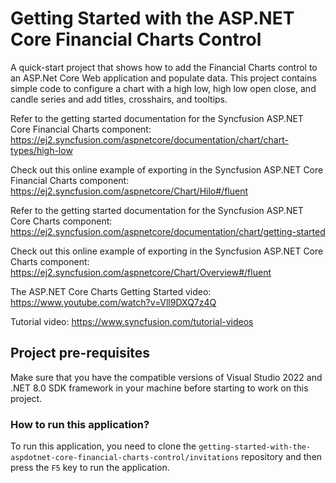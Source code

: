 # Getting Started with the ASP.NET Core Financial Charts Control

A quick-start project that shows how to add the Financial Charts control to an ASP.Net Core Web application and populate data. This project contains simple code to configure a chart with a high low, high low open close, and candle series and add titles, crosshairs, and tooltips.

Refer to the getting started documentation for the Syncfusion ASP.NET Core Financial Charts component: 
https://ej2.syncfusion.com/aspnetcore/documentation/chart/chart-types/high-low

Check out this online example of exporting in the Syncfusion ASP.NET Core Financial Charts component:
https://ej2.syncfusion.com/aspnetcore/Chart/Hilo#/fluent

Refer to the getting started documentation for the Syncfusion ASP.NET Core Charts component: 
https://ej2.syncfusion.com/aspnetcore/documentation/chart/getting-started

Check out this online example of exporting in the Syncfusion ASP.NET Core Charts component:
https://ej2.syncfusion.com/aspnetcore/Chart/Overview#/fluent 

The ASP.NET Core Charts Getting Started video: 
https://www.youtube.com/watch?v=Vll9DXQ7z4Q 

Tutorial video: https://www.syncfusion.com/tutorial-videos  

## Project pre-requisites

Make sure that you have the compatible versions of Visual Studio 2022 and .NET 8.0 SDK framework in your machine before starting to work on this project.

### How to run this application?

To run this application, you need to clone the `getting-started-with-the-aspdotnet-core-financial-charts-control/invitations` repository and then press the `F5` key to run the application.